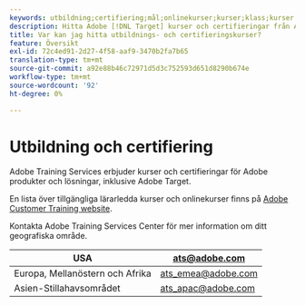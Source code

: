 ```yaml
---
keywords: utbildning;certifiering;mål;onlinekurser;kurser;klass;kurser
description: Hitta Adobe [!DNL Target] kurser och certifieringar från Adobe Training Services.
title: Var kan jag hitta utbildnings- och certifieringskurser?
feature: Översikt
exl-id: 72c4ed91-2d27-4f58-aaf9-3470b2fa7b65
translation-type: tm+mt
source-git-commit: a92e88b46c72971d5d3c752593d651d8290b674e
workflow-type: tm+mt
source-wordcount: '92'
ht-degree: 0%

---
```


# Utbildning och certifiering

Adobe Training Services erbjuder kurser och certifieringar för Adobe produkter och lösningar, inklusive Adobe Target.

En lista över tillgängliga lärarledda kurser och onlinekurser finns på [Adobe Customer Training website](https://training.adobe.com/training/courses.html#solution=adobeTarget).

Kontakta Adobe Training Services Center för mer information om ditt geografiska område.

| USA | [ats@adobe.com](mailto:ats@adobe.com) |
|---|---|
| Europa, Mellanöstern och Afrika | [ats_emea@adobe.com](mailto:ats_emea@adobe.com) |
| Asien-Stillahavsområdet | [ats_apac@adobe.com](mailto:ats_apac@adobe.com) |
